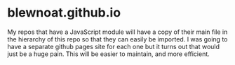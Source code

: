 # blewnoat.github.io

My repos that have a JavaScript module will have a copy of their main file in the hierarchy of this repo so that they can easily be imported. I was going to have a separate github pages site for each one but it turns out that would just be a huge pain. This will be easier to maintain, and more efficient.